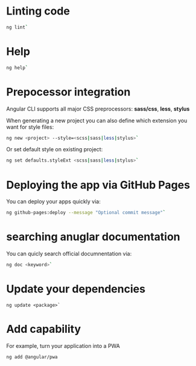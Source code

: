 
# Linting code

```bash
ng lint`
```
# Help

```bash
ng help`
```
# Prepocessor integration

Angular CLI supports all major CSS preprocessors: __sass/css__, __less__, __stylus__

When generating a new project you can also define which extension you want for style files:

```bash
ng new <project> --style=<scss|sass|less|stylus>`
```
Or set default style on existing project:

```bash
ng set defaults.styleExt <scss|sass|less|stylus>`
```
# Deploying the app via GitHub Pages

You can deploy your apps quickly via:

```bash
ng github-pages:deploy --message "Optional commit message"`
```
# searching anuglar documentation
You can quicly search official documnentation via:
```bash
ng doc <keyword>`
```
# Update your dependencies

```npm
ng update <package>`
```
# Add capability

For example, turn your application into a PWA

```npm
ng add @angular/pwa
```